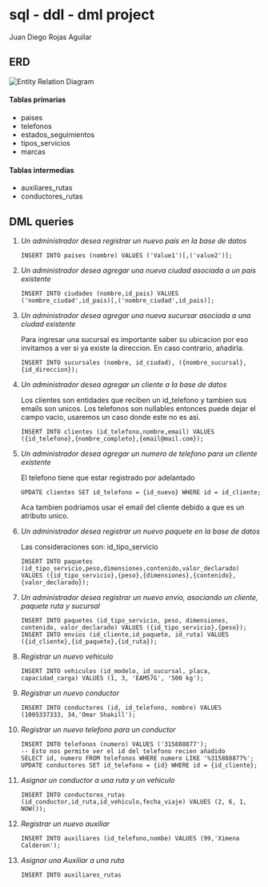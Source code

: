 # sql - ddl - dml project

Juan Diego Rojas Aguilar

## ERD

![Entity Relation Diagram](ERDDiagram.jpg)

#### Tablas primarias

- paises
- telefonos
- estados_seguimientos
- tipos_servicios
- marcas

#### Tablas intermedias

- auxiliares_rutas
- conductores_rutas

## DML queries

1. _Un administrador desea registrar un nuevo pais en la base de datos_

   ```
   INSERT INTO paises (nombre) VALUES ('Value1')[,('value2')];
   ```

2. _Un administrador desea agregar una nueva ciudad asociada a un pais existente_

   ```
   INSERT INTO ciudades (nombre,id_pais) VALUES ('nombre_ciudad',id_pais)[,('nombre_ciudad',id_pais)];
   ```

3. _Un administrador desea agregar una nueva sucursar asociada a una ciudad existente_

   Para ingresar una sucursal es importante saber su ubicacion por eso invitamos a ver si ya existe la direccion. En caso contrario, añadirla.

   ```
   INSERT INTO sucursales (nombre, id_ciudad), ({nombre_sucursal}, {id_direccion});
   ```

4. _Un administrador desea agregar un cliente a la base de datos_

   Los clientes son entidades que reciben un id_telefono y tambien sus emails son unicos. Los telefonos son nullables entonces puede dejar el campo vacio, usaremos un caso donde este no es asi.

   ```
   INSERT INTO clientes (id_telefono,nombre,email) VALUES ({id_telefono},{nombre_completo},{email@mail.com});
   ```

5. _Un administrador desea agregar un numero de telefono para un cliente existente_

   El telefono tiene que estar registrado por adelantado
   ```
   UPDATE clientes SET id_telefono = {id_nuevo} WHERE id = id_cliente;
   ```

   Aca tambien podriamos usar el email del cliente debido a que es un atributo unico.

6. _Un administrador desea registrar un nuevo paquete en la base de datos_

   Las consideraciones son: id_tipo_servicio

   ```
   INSERT INTO paquetes (id_tipo_servicio,peso,dimensiones,contenido,valor_declarado) VALUES ({id_tipo_servicio},{peso},{dimensiones},{contenido},{valor_declarado});
   ```
7. _Un administrador desea registrar un nuevo envio, asociando un cliente, paquete ruta y sucursal_

   ```
   INSERT INTO paquetes (id_tipo_servicio, peso, dimensiones, contenido, valor_declarado) VALUES ({id_tipo_servicio},{peso});
   INSERT INTO envios (id_cliente,id_paquete, id_ruta) VALUES ({id_cliente},{id_paquete},{id_ruta});
   ```

8. _Registrar un nuevo vehiculo_

    ```
    INSERT INTO vehiculos (id_modelo, id_sucursal, placa, capacidad_carga) VALUES (1, 3, 'EAM57G', '500 kg');
    ```

9. _Registrar un nuevo conductor_

    ```
    INSERT INTO conductores (id, id_telefono, nombre) VALUES (1005337333, 34,'Omar Shakill');
    ```

10. _Registrar un nuevo telefono para un conductor_

    ```
    INSERT INTO telefonos (numero) VALUES ('315888877');
    -- Esto nos permite ver el id del telefono recien añadido
    SELECT id, numero FROM telefonos WHERE numero LIKE '%315888877%';
    UPDATE conductores SET id_telefono = {id} WHERE id = {id_cliente};
    ```
   
11. _Asignar un conductor a una ruta y un vehiculo_

    ```
    INSERT INTO conductores_rutas (id_conductor,id_ruta,id_vehiculo,fecha_viaje) VALUES (2, 6, 1, NOW());
    ```
12. _Registrar un nuevo auxiliar_

    ```
    INSERT INTO auxiliares (id_telefono,nombe) VALUES (99,'Ximena Calderon');
    ```

13. _Asignar una Auxiliar a una ruta_
    ```
    INSERT INTO auxiliares_rutas
    ```
